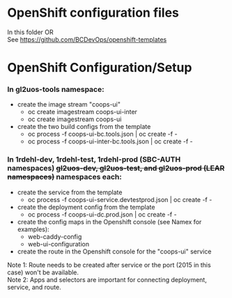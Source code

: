 
# OpenShift configuration files  
  
In this folder OR  
See https://github.com/BCDevOps/openshift-templates  
  
# OpenShift Configuration/Setup  
  
### In gl2uos-tools namespace:  
- create the image stream "coops-ui"  
  - oc create imagestream coops-ui-inter  
  - oc create imagestream coops-ui  
- create the two build configs from the template  
  - oc process -f coops-ui-bc.tools.json | oc create -f -  
  - oc process -f coops-ui-inter-bc.tools.json | oc create -f -  
  
### In 1rdehl-dev, 1rdehl-test, 1rdehl-prod (SBC-AUTH namespaces) ~~gl2uos-dev, gl2uos-test, and gl2uos-prod (LEAR namespaces)~~ namespaces each:
- create the service from the template  
  - oc process -f coops-ui-service.devtestprod.json | oc create -f -  
- create the deployment config from the template  
  - oc process -f coops-ui-dc.prod.json | oc create -f -  
- create the config maps in the Openshift console (see Namex for examples):  
  - web-caddy-config  
  - web-ui-configuration  
- create the route in the Openshift console for the "coops-ui" service  
  
Note 1: Route needs to be created after service or the port (2015 in this case) won't be available.  
Note 2: Apps and selectors are important for connecting deployment, service, and route.